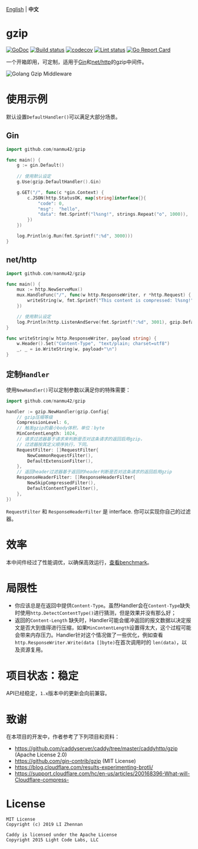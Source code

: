 [English](https://github.com/nanmu42/gzip/blob/master/README.md) | **中文**

# gzip

[![GoDoc](https://godoc.org/github.com/nanmu42/gzip?status.svg)](https://godoc.org/github.com/nanmu42/gzip)
[![Build status](https://github.com/nanmu42/gzip/workflows/build/badge.svg)](https://github.com/nanmu42/gzip/actions)
[![codecov](https://codecov.io/gh/nanmu42/gzip/branch/master/graph/badge.svg)](https://codecov.io/gh/nanmu42/gzip)
[![Lint status](https://github.com/nanmu42/gzip/workflows/golangci-lint/badge.svg)](https://github.com/nanmu42/gzip/actions)
[![Go Report Card](https://goreportcard.com/badge/github.com/nanmu42/gzip)](https://goreportcard.com/report/github.com/nanmu42/gzip)

一个开箱即用，可定制，适用于[Gin](https://github.com/gin-gonic/gin)和[net/http](https://golang.org/pkg/net/http/)的gzip中间件。

![Golang Gzip Middleware](https://repository-images.githubusercontent.com/226004454/598f2e80-87a9-11ea-8c80-ecfc0e85fef5)

# 使用示例

默认设置`DefaultHandler()`可以满足大部分场景。

## Gin

```go
import github.com/nanmu42/gzip

func main() {
	g := gin.Default()
	
    // 使用默认设定
	g.Use(gzip.DefaultHandler().Gin)

	g.GET("/", func(c *gin.Context) {
		c.JSON(http.StatusOK, map[string]interface{}{
			"code": 0,
			"msg":  "hello",
			"data": fmt.Sprintf("l%sng!", strings.Repeat("o", 1000)),
		})
	})

	log.Println(g.Run(fmt.Sprintf(":%d", 3000)))
}
```

## net/http

```go
import github.com/nanmu42/gzip

func main() {
	mux := http.NewServeMux()
	mux.HandleFunc("/", func(w http.ResponseWriter, r *http.Request) {
		writeString(w, fmt.Sprintf("This content is compressed: l%sng!", strings.Repeat("o", 1000)))
	})

    // 使用默认设定
	log.Println(http.ListenAndServe(fmt.Sprintf(":%d", 3001), gzip.DefaultHandler().WrapHandler(mux)))
}

func writeString(w http.ResponseWriter, payload string) {
	w.Header().Set("Content-Type", "text/plain; charset=utf8")
	_, _ = io.WriteString(w, payload+"\n")
}
```

## 定制`Handler`

使用`NewHandler()`可以定制参数以满足你的特殊需要：

```go
import github.com/nanmu42/gzip

handler := gzip.NewHandler(gzip.Config{
    // gzip压缩等级
	CompressionLevel: 6,
    // 触发gzip的最小body体积，单位：byte
	MinContentLength: 1024,
    // 请求过滤器基于请求来判断是否对这条请求的返回启用gzip，
    // 过滤器按其定义顺序执行，下同。
	RequestFilter: []RequestFilter{
	    NewCommonRequestFilter(),
	    DefaultExtensionFilter(),
	},
    // 返回header过滤器基于返回的header判断是否对这条请求的返回启用gzip
	ResponseHeaderFilter: []ResponseHeaderFilter{
		NewSkipCompressedFilter(),
		DefaultContentTypeFilter(),
	},
})
```

`RequestFilter` 和 `ResponseHeaderFilter` 是 interface.
你可以实现你自己的过滤器。

# 效率

本中间件经过了性能调优，以确保高效运行，[查看benchmark](https://github.com/nanmu42/gzip/blob/master/docs/benchmarks.md)。

# 局限性

* 你应该总是在返回中提供`Content-Type`。虽然Handler会在`Content-Type`缺失时使用`http.DetectContentType()`进行猜测，但是效果并没有那么好；
* 返回的`Content-Length` 缺失时，Handler可能会缓冲返回的报文数据以决定报文是否大到值得进行压缩，如果`MinContentLength`设置得太大，这个过程可能会带来内存压力。Handler针对这个情况做了一些优化，例如查看`http.ResponseWriter.Write(data []byte)`在首次调用时的 `len(data)`，以及资源复用。

# 项目状态：稳定

API已经稳定，`1.x`版本中的更新会向前兼容。

# 致谢

在本项目的开发中，作者参考了下列项目和资料：

* https://github.com/caddyserver/caddy/tree/master/caddyhttp/gzip (Apache License 2.0)
* https://github.com/gin-contrib/gzip (MIT License)
* https://blog.cloudflare.com/results-experimenting-brotli/
* https://support.cloudflare.com/hc/en-us/articles/200168396-What-will-Cloudflare-compress-

# License

```
MIT License
Copyright (c) 2019 LI Zhennan

Caddy is licensed under the Apache License
Copyright 2015 Light Code Labs, LLC
```